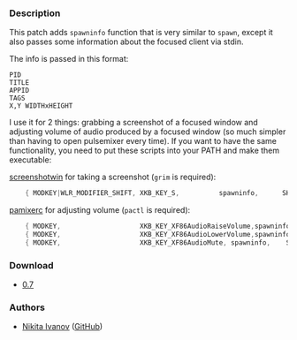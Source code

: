 ### Description

This patch adds `spawninfo` function that is very similar to `spawn`, except it
also passes some information about the focused client via stdin.

The info is passed in this format:

    PID
    TITLE
    APPID
    TAGS
    X,Y WIDTHxHEIGHT

I use it for 2 things: grabbing a screenshot of a focused window and adjusting
volume of audio produced by a focused window (so much simpler than having to
open pulsemixer every time). If you want to have the same functionality, you
need to put these scripts into your PATH and make them executable:

[screenshotwin](/dwl/dwl-patches/raw/branch/main/patches/spawninfo/screenshotwin)
for taking a screenshot (`grim` is required):

```c
	{ MODKEY|WLR_MODIFIER_SHIFT, XKB_KEY_S,          spawninfo,      SHCMD("screenshotwin") },
```

[pamixerc](/dwl/dwl-patches/raw/branch/main/patches/spawninfo/pamixerc)
for adjusting volume (`pactl` is required):

```c
	{ MODKEY,                    XKB_KEY_XF86AudioRaiseVolume,spawninfo,SHCMD("pamixerc -- -i 5") },
	{ MODKEY,                    XKB_KEY_XF86AudioLowerVolume,spawninfo,SHCMD("pamixerc -- -d 5") },
	{ MODKEY,                    XKB_KEY_XF86AudioMute, spawninfo,    SHCMD("pamixerc -- -t") },
```

### Download

- [0.7](/dwl/dwl-patches/raw/branch/main/patches/spawninfo/spawninfo.patch)

### Authors

- [Nikita Ivanov](https://codeberg.org/nikitaivanov) ([GitHub](https://github.com/NikitaIvanovV))
